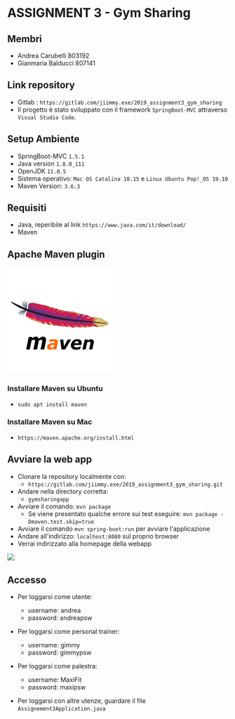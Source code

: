# ASSIGNMENT 3 - Gym Sharing
## Membri
+ Andrea Carubelli 803192
+ Gianmaria Balducci 807141

## Link repository
+  Gitlab : `https://gitlab.com/jiimmy.exe/2019_assignment3_gym_sharing`
+  Il progetto è stato sviluppato con il framework `SpringBoot-MVC` attraverso `Visual Studio Code`.

## Setup Ambiente
+ SpringBoot-MVC `1.5.1`
+ Java version `1.8.0_111`
+ OpenJDK `11.0.5`
+ Sistema operativo: `Mac OS Catalina 10.15` e `Linux Ubuntu Pop!_OS 19.10`
+ Maven Version: `3.6.3`

## Requisiti
+ Java, reperibile al link `https://www.java.com/it/download/`
+ Maven

## Apache Maven plugin
![](.images/images_apacheMaven.png)

### Installare Maven su Ubuntu
+ `sudo apt install maven`

### Installare Maven su Mac
+ `https://maven.apache.org/install.html`


## Avviare la web app
+ Clonare la repository localmente con:
    + `https://gitlab.com/jiimmy.exe/2019_assignment3_gym_sharing.git`
+ Andare nella directory corretta: 
    + `gymsharingapp`
+ Avviare il comando: `mvn package`
    + Se viene presentato qualche errore sui test eseguire: `mvn package -Dmaven.test.skip=true`
+ Avviare il comando `mvn spring-boot:run` per avviare l'applicazione
+ Andare all'indirizzo: `localhost:8080` sul proprio browser
+ Verrai indirizzato alla homepage della webapp

![](.images/homepage)

## Accesso
+ Per loggarsi come utente:
    + username: andrea
    + password: andreapsw
+ Per loggarsi come personal trainer:
    + username: gimmy
    + password: gimmypsw
+ Per loggarsi come palestra:
    + username: MaxiFit
    + password: maxipsw

+ Per loggarsi con altre utenze, guardare il file `Assignement3Application.java`